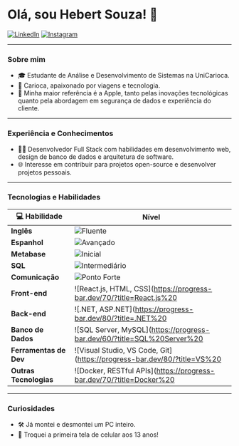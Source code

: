 # Olá, sou Hebert Souza! 👋

[![LinkedIn](https://img.shields.io/badge/LinkedIn-0077B5?style=for-the-badge&logo=linkedin&logoColor=white)](https://www.linkedin.com/in/ohebertviana/)
[![Instagram](https://img.shields.io/badge/-Instagram-%23E4405F?style=for-the-badge&logo=instagram&logoColor=white)](https://www.instagram.com/ohebertviana/)

---

### Sobre mim
- 🎓 Estudante de Análise e Desenvolvimento de Sistemas na UniCarioca.
- 🌆 Carioca, apaixonado por viagens e tecnologia.
- 🍏 Minha maior referência é a Apple, tanto pelas inovações tecnológicas quanto pela abordagem em segurança de dados e experiência do cliente.

---

### Experiência e Conhecimentos
- 👨‍💻 Desenvolvedor Full Stack com habilidades em desenvolvimento web, design de banco de dados e arquitetura de software.
- 🌐 Interesse em contribuir para projetos open-source e desenvolver projetos pessoais.

---

### Tecnologias e Habilidades

| 💻 Habilidade             | Nível                                                                                              |
|---------------------------|----------------------------------------------------------------------------------------------------|
| **Inglês**                | ![Fluente](https://progress-bar.dev/100/?title=Fluente)                                           |
| **Espanhol**              | ![Avançado](https://progress-bar.dev/80/?title=Avançado)                                          |
| **Metabase**              | ![Inicial](https://progress-bar.dev/20/?title=Inicial)                                            |
| **SQL**                   | ![Intermediário](https://progress-bar.dev/50/?title=Intermediário)                                 |
| **Comunicação**           | ![Ponto Forte](https://progress-bar.dev/90/?title=Ponto%20Forte)                                  |
| **Front-end**             | ![React.js, HTML, CSS](https://progress-bar.dev/70/?title=React.js%20|%20HTML%20|%20CSS)          |
| **Back-end**              | ![.NET, ASP.NET](https://progress-bar.dev/80/?title=.NET%20|%20ASP.NET)                           |
| **Banco de Dados**        | ![SQL Server, MySQL](https://progress-bar.dev/60/?title=SQL%20Server%20|%20MySQL)                 |
| **Ferramentas de Dev**    | ![Visual Studio, VS Code, Git](https://progress-bar.dev/80/?title=VS%20|%20VS%20Code%20|%20Git)   |
| **Outras Tecnologias**    | ![Docker, RESTful APIs](https://progress-bar.dev/70/?title=Docker%20|%20RESTful%20APIs)           |

---

### Curiosidades
- 🛠️ Já montei e desmontei um PC inteiro.
- 📱 Troquei a primeira tela de celular aos 13 anos!
